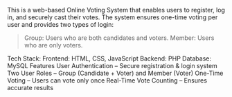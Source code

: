 This is a web-based Online Voting System that enables users to register, log in, and securely cast their votes. The system ensures one-time voting per user and provides two types of login:
 > Group: Users who are both candidates and voters.
  >Member: Users who are only voters.

Tech Stack:
	Frontend: HTML, CSS, JavaScript
	Backend: PHP
	Database: MySQL
 Features
	User Authentication – Secure registration & login system
	Two User Roles – Group (Candidate + Voter) and Member (Voter)
	One-Time Voting – Users can vote only once
	Real-Time Vote Counting – Ensures accurate results


 
